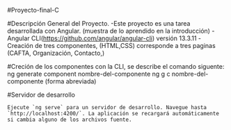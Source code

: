 
#Proyecto-final-C

#Descripción General del Proyecto.
    -Este proyecto es una tarea desarrollada con Angular. (muestra de lo aprendido en la introducción) 
    -Angular CLI(https://github.com/angular/angular-cli) versión 13.3.11
    -Creación de tres componentes, (HTML,CSS) corresponde a tres paginas (CAFTA, Organización, Contacto,) 

#Creción de los componentes con la CLI, se describe el comando siguente:
    ng generate component nombre-del-componente
    ng g c nombre-del-componente (forma abreviada)




#Servidor de desarrollo

    Ejecute `ng serve` para un servidor de desarrollo. Navegue hasta `http://localhost:4200/`. La aplicación se recargará automáticamente si cambia alguno de los archivos fuente.

